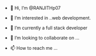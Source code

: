 - 👋 Hi, I’m @RANJITHp07
- 👀 I’m interested in ..web development.
- 🌱 I’m currently a full stack developer

- 💞️ I’m looking to collaborate on ...
- 📫 How to reach me ...

<!---
RANJITHp07/RANJITHp07 is a ✨ special ✨ repository because its `README.md` (this file) appears on your GitHub profile.
You can click the Preview link to take a look at your changes.
--->
